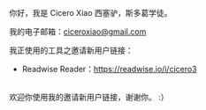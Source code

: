 你好，我是 Cicero Xiao 西塞驴，斯多葛学徒。

我的电子邮箱：ciceroxiao@gmail.com


我正使用的工具之邀请新用户链接：
- Readwise Reader：https://readwise.io/i/cicero3
<br>
欢迎你使用我的邀请新用户链接，谢谢你。 :）
